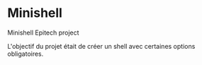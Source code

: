 # Minishell
Minishell Epitech project

L'objectif du projet était de créer un shell avec certaines options obligatoires.
